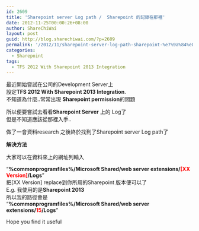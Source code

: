 ```yaml
---
id: 2609
title: 'Sharepoint server Log path /  Sharepoint 的記錄在那裡'
date: 2012-11-25T00:00:26+08:00
author: ShareChiWai
layout: post
guid: http://blog.sharechiwai.com/?p=2609
permalink: '/2012/11/sharepoint-server-log-path-sharepoint-%e7%9a%84%e8%a8%98%e9%8c%84%e5%9c%a8%e9%82%a3%e8%a3%a1/'
categories:
  - Sharepoint
tags:
  - TFS 2012 With Sharepoint 2013 Integration
---
```

最近開始嘗試在公司的Development Server上  
設定**TFS 2012 With Sharepoint 2013 Integration**.  
不知道為什麼..常常出現 **Sharepoint permission**的問題

所以便要嘗試去看看**Sharepoint Server** 上的 Log了  
但是不知道應該從那裡入手..

做了一會資料research 之後終於找到了Sharepoint server Log path了

**解決方法**

大家可以在資料來上的網址列輸入

&#8220;**%commonprogramfiles%/Microsoft Shared/web server extensions/<span style="color: #ff0000;">[XX Version]</span>/Logs**&#8221;  
把[XX Version] replace到你所用的Sharepoint 版本便可以了  
E.g. 我使用的是**Sharepoint 2013**  
所以我的路徑會是  
&#8220;**%commonprogramfiles%/Microsoft Shared/web server extensions/<span style="color: #ff0000;">15</span>/Logs**&#8221;

Hope you find it useful